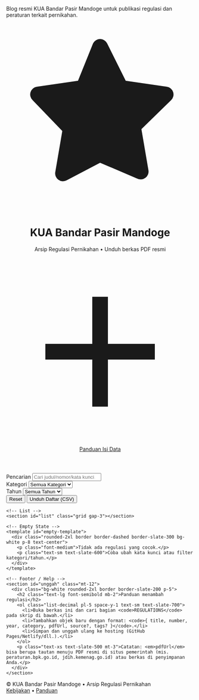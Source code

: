 Blog resmi KUA Bandar Pasir Mandoge untuk publikasi regulasi dan peraturan terkait pernikahan.
<html lang="id">
<head>
  <meta charset="UTF-8" />
  <meta name="viewport" content="width=device-width, initial-scale=1" />
  <title>KUA Bandar Pasir Mandoge — Arsip Regulasi Pernikahan</title>
  <meta name="description" content="Arsip regulasi pernikahan KUA Bandar Pasir Mandoge: undang-undang, peraturan pemerintah, peraturan menteri, surat edaran, dan dokumen terkait." />
  <link rel="preconnect" href="https://fonts.googleapis.com">
  <link rel="preconnect" href="https://fonts.gstatic.com" crossorigin>
  <link href="https://fonts.googleapis.com/css2?family=Inter:wght@400;500;600;700&display=swap" rel="stylesheet">
  <script src="https://cdn.tailwindcss.com"></script>
  <style>
    html { scroll-behavior: smooth; }
    body { font-family: 'Inter', system-ui, -apple-system, Segoe UI, Roboto, Helvetica, Arial, 'Apple Color Emoji', 'Segoe UI Emoji'; }
  </style>
</head>
<body class="bg-slate-50 text-slate-800">
  <!-- Header -->
  <header class="bg-white border-b border-slate-200 sticky top-0 z-30">
    <div class="max-w-6xl mx-auto px-4 py-4 flex items-center gap-4">
      <div class="shrink-0 h-10 w-10 rounded-2xl bg-emerald-600/10 flex items-center justify-center">
        <svg xmlns="http://www.w3.org/2000/svg" viewBox="0 0 24 24" fill="currentColor" class="h-6 w-6 text-emerald-700">
          <path d="M12 2a1 1 0 0 1 .894.553l2.382 4.764 5.259.764a1 1 0 0 1 .554 1.705l-3.805 3.707.898 5.234a1 1 0 0 1-1.452 1.054L12 17.77l-4.279 2.246a1 1 0 0 1-1.452-1.054l.898-5.234L3.362 9.786a1 1 0 0 1 .554-1.705l5.259-.764L11.106 2.553A1 1 0 0 1 12 2z"/>
        </svg>
      </div>
      <div class="flex-1">
        <h1 class="text-xl sm:text-2xl font-semibold leading-tight">KUA Bandar Pasir Mandoge</h1>
        <p class="text-sm text-slate-600">Arsip Regulasi Pernikahan • Unduh berkas PDF resmi</p>
      </div>
      <a href="#unggah" class="hidden sm:inline-flex items-center gap-2 px-3 py-2 rounded-xl border border-slate-300 hover:bg-slate-100 text-sm">
        <svg xmlns="http://www.w3.org/2000/svg" viewBox="0 0 24 24" fill="none" stroke="currentColor" stroke-width="2" class="h-4 w-4"><path d="M12 5v14M5 12h14"/></svg>
        Panduan Isi Data
      </a>
    </div>
  </header>

  <!-- Main -->
  <main class="max-w-6xl mx-auto px-4 py-6">
    <!-- Controls -->
    <section class="mb-6">
      <div class="grid grid-cols-1 md:grid-cols-12 gap-3">
        <div class="md:col-span-6">
          <label class="block text-xs font-medium text-slate-600 mb-1" for="search">Pencarian</label>
          <input id="search" type="search" placeholder="Cari judul/nomor/kata kunci…" class="w-full px-4 py-2.5 rounded-xl border border-slate-300 bg-white focus:outline-none focus:ring-2 focus:ring-emerald-500/50 focus:border-emerald-500" />
        </div>
        <div class="md:col-span-3">
          <label class="block text-xs font-medium text-slate-600 mb-1" for="category">Kategori</label>
          <select id="category" class="w-full px-3 py-2.5 rounded-xl border border-slate-300 bg-white focus:outline-none focus:ring-2 focus:ring-emerald-500/50 focus:border-emerald-500">
            <option value="">Semua Kategori</option>
          </select>
        </div>
        <div class="md:col-span-3">
          <label class="block text-xs font-medium text-slate-600 mb-1" for="year">Tahun</label>
          <select id="year" class="w-full px-3 py-2.5 rounded-xl border border-slate-300 bg-white focus:outline-none focus:ring-2 focus:ring-emerald-500/50 focus:border-emerald-500">
            <option value="">Semua Tahun</option>
          </select>
        </div>
      </div>
      <div class="flex items-center justify-between mt-3 text-sm text-slate-600">
        <div id="count" class=""></div>
        <div class="flex items-center gap-2">
          <button id="clearFilters" class="px-3 py-1.5 rounded-lg border border-slate-300 hover:bg-slate-100">Reset</button>
          <button id="downloadIndex" class="px-3 py-1.5 rounded-lg border border-slate-300 hover:bg-slate-100">Unduh Daftar (CSV)</button>
        </div>
      </div>
    </section>

    <!-- List -->
    <section id="list" class="grid gap-3"></section>

    <!-- Empty State -->
    <template id="empty-template">
      <div class="rounded-2xl border border-dashed border-slate-300 bg-white p-8 text-center">
        <p class="font-medium">Tidak ada regulasi yang cocok.</p>
        <p class="text-sm text-slate-600">Coba ubah kata kunci atau filter kategori/tahun.</p>
      </div>
    </template>

    <!-- Footer / Help -->
    <section id="unggah" class="mt-12">
      <div class="bg-white rounded-2xl border border-slate-200 p-5">
        <h2 class="text-lg font-semibold mb-2">Panduan menambah regulasi</h2>
        <ol class="list-decimal pl-5 space-y-1 text-sm text-slate-700">
          <li>Buka berkas ini dan cari bagian <code>REGULATIONS</code> pada skrip di bawah.</li>
          <li>Tambahkan objek baru dengan format: <code>{ title, number, year, category, pdfUrl, source?, tags? }</code>.</li>
          <li>Simpan dan unggah ulang ke hosting (GitHub Pages/Netlify/dll.).</li>
        </ol>
        <p class="text-xs text-slate-500 mt-3">Catatan: <em>pdfUrl</em> bisa berupa tautan menuju PDF resmi di situs pemerintah (mis. peraturan.bpk.go.id, jdih.kemenag.go.id) atau berkas di penyimpanan Anda.</p>
      </div>
    </section>
  </main>

  <footer class="mt-10 border-t border-slate-200">
    <div class="max-w-6xl mx-auto px-4 py-6 text-sm text-slate-600 flex flex-col sm:flex-row gap-2 sm:items-center justify-between">
      <div>© <span id="yearNow"></span> KUA Bandar Pasir Mandoge • Arsip Regulasi Pernikahan</div>
      <div class="flex items-center gap-3">
        <a class="hover:underline" href="#">Kebijakan</a>
        <span aria-hidden="true">•</span>
        <a class="hover:underline" href="#unggah">Panduan</a>
      </div>
    </div>
  </footer>

  <!-- Templates -->
  <template id="item-template">
    <article class="bg-white rounded-2xl border border-slate-200 p-4 sm:p-5 flex flex-col sm:flex-row gap-4">
      <div class="flex-1 min-w-0">
        <h3 class="font-semibold leading-snug text-slate-900 truncate" data-title></h3>
        <p class="text-sm text-slate-700 mt-0.5" data-meta></p>
        <div class="mt-2 flex flex-wrap gap-1.5 text-xs" data-tags></div>
      </div>
      <div class="flex items-start gap-2 shrink-0">
        <a class="px-3 py-2 rounded-xl border border-slate-300 hover:bg-slate-100 text-sm inline-flex items-center gap-2" data-view target="_blank" rel="noopener">
          <svg xmlns="http://www.w3.org/2000/svg" viewBox="0 0 24 24" fill="none" stroke="currentColor" stroke-width="2" class="h-4 w-4"><path d="M14 3h7v7"/><path d="M10 14 21 3"/><path d="M21 21H3V3"/></svg>
          Buka PDF
        </a>
        <a class="px-3 py-2 rounded-xl bg-emerald-600 text-white hover:bg-emerald-700 text-sm inline-flex items-center gap-2" data-download download>
          <svg xmlns="http://www.w3.org/2000/svg" viewBox="0 0 24 24" fill="none" stroke="currentColor" stroke-width="2" class="h-4 w-4"><path d="M12 3v12"/><path d="m7 12 5 5 5-5"/><path d="M19 21H5"/></svg>
          Unduh
        </a>
      </div>
    </article>
  </template>

  <script>
    // ====== DATA: Sunting bagian ini untuk menambah/mengubah regulasi ======
    /**
     * Struktur data:
     * {
     *   title: 'Judul lengkap regulasi',
     *   number: 'Nomor/Seri',
     *   year: 2024,
     *   category: 'Undang-Undang' | 'PP' | 'PMA' | 'KMA' | 'SE' | 'Inpres' | 'Perdirjen' | ...,
     *   pdfUrl: 'https://.../dokumen.pdf',
     *   source?: 'Sumber resmi',
     *   tags?: ['nikah', 'dispensasi', ...]
     * }
     */
    const REGULATIONS = [
      {
        title: 'Undang-Undang Perkawinan',
        number: 'UU No. 1 Tahun 1974',
        year: 1974,
        category: 'Undang-Undang',
        pdfUrl: 'https://drive.google.com/file/d/1VqcgMGGziuIg4qBLIE2Na4RBD3FFz3O6/view?usp=sharing',
        source: '—',
        tags: ['definisi nikah', 'syarat perkawinan']
      },
      {
        title: 'Perubahan atas UU Perkawinan',
        number: 'UU No. 16 Tahun 2019',
        year: 2019,
        category: 'Undang-Undang',
        pdfUrl: 'https://drive.google.com/file/d/1E5CRwijs_zV6DDKqXXjHQy14mC99M3pw/view?usp=sharing',
        source: '—',
        tags: ['batas usia kawin']
      },
      {
        title: 'Pencatatan Nikah, Talak, dan Rujuk',
        number: 'UU No. 22 Tahun 1946',
        year: 1946,
        category: 'Undang-Undang',
        pdfUrl: 'https://drive.google.com/file/d/1uTenS8CXx9N-mv8C_D6bNIfUOnV-x6yL/view?usp=sharing',
        source: '—',
        tags: ['Pernikahan', 'Jawa dan Madura']
      },
      {
        title: 'Perubahan atas UU Pencatatan Nikah',
        number: 'UU No. 32 Tahun 1954',
        year: 1954,
        category: 'Undang-Undang',
        pdfUrl: 'https://drive.google.com/file/d/1CNrVD5nigx1gzupNWId6QD_FpoTr_Mkd/view?usp=sharing',
        source: '—',
        tags: ['Pernikahan', 'Indonesia']
      },
      {
        title: 'Peradilan Agama',
        number: 'UU No. 3 Tahun 2006',
        year: 2006,
        category: 'Undang-Undang',
        pdfUrl: 'https://drive.google.com/file/d/1N6dxagLDe3PmQS-9ZmKFlYjNeup8NcNn/view?usp=sharing',
        source: '—',
        tags: ['Peradilan', 'Ekonomi, Syariah']
      },
      {
        title: 'Perubahan atas UU Peradilan Agama',
        number: 'UU No. 50 Tahun 2009',
        year: 2009,
        category: 'Undang-Undang',
        pdfUrl: 'https://drive.google.com/file/d/1EXvnoaZQ7vsJQmUfa0wMAvksitCtSI6A/view?usp=sharing',
        source: '—',
        tags: ['Peradilan', 'Teknis kelembagaan']
      },
      {
        title: 'Administrasi Kependudukan',
        number: 'UU No. 23 Tahun 2006',
        year: 2006,
        category: 'Undang-Undang',
        pdfUrl: 'https://drive.google.com/file/d/1EXvnoaZQ7vsJQmUfa0wMAvksitCtSI6A/view?usp=sharing',
        source: '—',
        tags: ['Administrasi', 'Sistem Dasar']
      },
       {
        title: 'Perubahan atas UU Administrasi Kependudukan',
        number: 'UU No. 24 Tahun 2013',
        year: 2013,
        category: 'Undang-Undang',
        pdfUrl: 'https://drive.google.com/file/d/19iMmrfCuYFrdahojHvjnyxd_LChP92NU/view?usp=sharing',
        source: '—',
        tags: ['Administrasi', 'Sistem Terintegrasi']
      },
      {
        title: 'Penetapan Blangko DPN',
        number: 'KMA No. 75 Tahun 2014',
        year: 2014,
        category: 'KMA',
        pdfUrl: 'https://drive.google.com/file/d/1d9mngGthZfnHv4GEzOrgyTPn-_5aHSSh/view?usp=sharing',
        source: '—',
        tags: ['Blangko', 'Akta', 'Buku']
      },
      {
        title: 'Tata Kerja KUA',
        number: 'PMA No. 24 Tahun 2024',
        year: 2024,
        category: 'PMA',
        pdfUrl: 'https://drive.google.com/file/d/1G5KiNIJU9a1pXs87W5oNWJtv0jvKA_wy/view?usp=sharing',
        source: '—',
        tags: ['Teknis Kelembagaan KUA']
      },
      {
        title: 'PNBP Biaya di luar KUA',
        number: 'PMA No. 21 Tahun 2024',
        year: 2024,
        category: 'PMA',
        pdfUrl: 'https://drive.google.com/file/d/1rxCzzbSRN1tWRZ4X3XpH6AohW3c4sZ6L/view?usp=sharing',
        source: '—',
        tags: ['PNBP', 'Nikah dan Rujuk']
      },
      {
        title: 'Prosedur PNBP Nol Rupiah di luar KUA',
        number: 'PMA No. 14 Tahun 2024',
        year: 2024,
        category: 'PMA',
        pdfUrl: 'https://drive.google.com/file/d/10o5sSlRxRXtqA0hdrYPMhFhRx5WTFuPQ/view?usp=sharing',
        source: '—',
        tags: ['Tata Cara', 'Persyaratan']
      },
      {
        title: 'Pencatatan Pernikahan',
        number: 'PMA No. 20 Tahun 2019',
        year: 2019,
        category: 'PMA',
        pdfUrl: 'https://drive.google.com/file/d/1adPkf9IAuAH4d3DaalfM7NXeX71PyzHN/view?usp=sharing',
        source: '—',
        tags: ['KUA Kecamatan', 'Pernikahan']
      },
      {
        title: 'Pencatatan Pernikahan',
        number: 'PMA No. 30 Tahun 2024',
        year: 2024,
        category: 'PMA',
        pdfUrl: 'https://drive.google.com/file/d/1v9HHMhvVTJpU0XmK8Ey-oG3_CpzHvnhh/view?usp=sharing',
        source: '—',
        tags: ['Pengadilan', 'Pernikahan']
      },
      {
        title: 'Pelaksanaan UU Perkawinan',
        number: 'PP No. 9 Tahun 1975',
        year: 1975,
        category: 'PP',
        pdfUrl: 'https://drive.google.com/file/d/1e7DM0i1OOqTGQM3lIaDf-6mIlfPeshab/view?usp=sharing',
        source: '—',
        tags: ['Perkawinan']
      },
      {
        title: 'Pengurusan Izin Bagi PNS',
        number: 'PP No. 48 Tahun 2014',
        year: 2014,
        category: 'PP',
        pdfUrl: 'https://drive.google.com/file/d/1K1qswM7Zbssxw_3tqFZA-Qg_jvhPd6vs/view?usp=sharing',
        source: '—',
        tags: ['PNS', 'Izin Nikah']
      },
       {
        title: 'Perubahan atas PP Pengurusan Izin Bagi PNS',
        number: 'PP No. 19 Tahun 2015',
        year: 2015,
        category: 'PP',
        pdfUrl: 'https://drive.google.com/file/d/1K1qswM7Zbssxw_3tqFZA-Qg_jvhPd6vs/view?usp=sharing',
        source: '—',
        tags: ['PNS', 'Izin Nikah']
      },
      {
        title: 'Pelaksanaan UU Administrasi Kependudukan',
        number: 'PP No. 40 Tahun 2019',
        year: 2019,
        category: 'PP',
        pdfUrl: 'https://drive.google.com/file/d/1uPNg1yGmrVVxA-EVKkX1ZVVJe89Ua9x9/view?usp=sharing',
        source: '—',
        tags: ['PNS', 'Izin Nikah']
      },
      {
        title: 'Pengangkatan dan Pembinaan PPPN',
        number: 'Kepdirjen Bimas Islam No. 412 Tahun 2022',
        year: 2022,
        category: 'KEPDIRJEN',
        pdfUrl: 'https://drive.google.com/file/d/1mta0l01db-dcwyawCU0X5gcoF08fnHXx/view?usp=sharing',
        source: '—',
        tags: ['Pembantu Pegawai Pencatat Nikah']
      },
       {
        title: 'Petunjuk Teknis PNBP',
        number: 'Kepdirjen Bimas Islam No. 600 Tahun 2016',
        year: 2016,
        category: 'KEPDIRJEN',
        pdfUrl: 'https://drive.google.com/file/d/17wTU-H_KxUMdw4NTsgC7xJBHcvENgKd0/view?usp=sharing',
        source: '—',
        tags: ['Juknis', 'PNBP']
      },
       {
        title: 'Petunjuk Teknis Pencatatan Nikah',
        number: 'Kepdirjen Bimas Islam No. 473 Tahun 2020',
        year: 2020,
        category: 'KEPDIRJEN',
        pdfUrl: 'https://drive.google.com/file/d/1WyjwOeFI_na3ugqNQI_1XwRO35HPEqcd/view?usp=sharing',
        source: '—',
        tags: ['Juknis', 'Pencatatan Pernikahan']
      },
      {
        title: 'Pencabutan Ketentuan Pelayanan di Hari Libur',
        number: 'SE No. 5745 Tahun 2021',
        year: 2022,
        category: 'SE',
        pdfUrl: 'https://drive.google.com/file/d/1JdhlHnBFGsAvkcY43wzYLjr2keWf2DOy/view?usp=sharing',
        source: '—',
        tags: ['Pelayanan, Pernikahan']
      },
      {
        title: 'Pernikahan Dalam Masa Iddah Isteri',
        number: 'SE No. P-005/DJ-III/HK.00.7/10 Tahun 2021',
        year: 2021,
        category: 'SE',
        pdfUrl: 'https://drive.google.com/file/d/1yYS8irYyQq6vSxkEndTOL2PD0wm-WaF5/view?usp=sharing',
        source: '—',
        tags: ['Masa Iddah, Pernikahan']
      },
      {
        title: 'Bimbingan Pernikahan',
        number: 'SE No. 2 Tahun 2024',
        year: 2024,
        category: 'SE',
        pdfUrl: 'https://drive.google.com/file/d/13oy31R-3CbOYlFj5cy94zv8cgc2sHjau/view?usp=sharing',
        source: '—',
        tags: ['Bimwin']
      }
    ];

    // ====== UTIL ======
    const $ = (sel, el = document) => el.querySelector(sel);
    const $$ = (sel, el = document) => Array.from(el.querySelectorAll(sel));

    function unique(arr) { return Array.from(new Set(arr)); }
    function downloadCSV(filename, rows) {
      const replacer = (key, value) => (value === null ? '' : value);
      const header = Object.keys(rows[0]);
      const csv = [header.join(',')].concat(
        rows.map(row => header.map(field => {
          const val = row[field] ?? '';
          const safe = String(val).replaceAll('"', '""');
          return /[",\n]/.test(safe) ? `"${safe}"` : safe;
        }).join(','))
      ).join('\n');
      const blob = new Blob([csv], { type: 'text/csv;charset=utf-8;' });
      const link = document.createElement('a');
      link.href = URL.createObjectURL(blob);
      link.download = filename;
      link.click();
      URL.revokeObjectURL(link.href);
    }

    // ====== STATE ======
    const state = {
      search: '',
      category: '',
      year: '',
      data: [...REGULATIONS]
    };

    // ====== RENDER FILTERS ======
    function initFilters() {
      const categories = unique(REGULATIONS.map(r => r.category).filter(Boolean)).sort();
      const years = unique(REGULATIONS.map(r => r.year).filter(Boolean)).sort((a,b)=>b-a);

      const catSel = $('#category');
      const yearSel = $('#year');

      categories.forEach(c => {
        const opt = document.createElement('option');
        opt.value = c; opt.textContent = c; catSel.appendChild(opt);
      });
      years.forEach(y => {
        const opt = document.createElement('option');
        opt.value = y; opt.textContent = y; yearSel.appendChild(opt);
      });
    }

    // ====== FILTERING ======
    function applyFilters() {
      const q = state.search.trim().toLowerCase();
      let rows = [...state.data];

      if (q) {
        rows = rows.filter(r =>
          [r.title, r.number, r.category, (r.tags||[]).join(' ')].join(' ').toLowerCase().includes(q)
        );
      }
      if (state.category) {
        rows = rows.filter(r => r.category === state.category);
      }
      if (state.year) {
        rows = rows.filter(r => String(r.year) === String(state.year));
      }

      renderList(rows);
      $('#count').textContent = `${rows.length} dokumen ditampilkan`;
    }

    // ====== RENDER LIST ======
    function renderList(rows) {
      const list = $('#list');
      list.innerHTML = '';
      if (!rows.length) {
        const tpl = $('#empty-template').content.cloneNode(true);
        list.appendChild(tpl);
        return;
      }

      // Urutkan: terbaru ke lama, lalu kategori, lalu judul
      rows.sort((a,b) => (b.year - a.year) || a.category.localeCompare(b.category) || a.title.localeCompare(b.title));

      rows.forEach(r => {
        const tpl = $('#item-template').content.cloneNode(true);
        $('[data-title]', tpl).textContent = r.title;
        const meta = [];
        if (r.number) meta.push(r.number);
        if (r.year) meta.push(r.year);
        if (r.category) meta.push(r.category);
        $('[data-meta]', tpl).textContent = meta.join(' • ');
        $('[data-view]', tpl).href = r.pdfUrl;
        const dl = $('[data-download]', tpl);
        dl.href = r.pdfUrl;
        dl.download = (r.number ? r.number.replaceAll(' ', '_') + '_' : '') + (r.title || 'dokumen').replaceAll(' ', '_') + '.pdf';

        const tagsWrap = $('[data-tags]', tpl);
        (r.tags || []).forEach(t => {
          const span = document.createElement('span');
          span.className = 'px-2 py-1 rounded-lg bg-slate-100 border border-slate-200';
          span.textContent = `#${t}`;
          tagsWrap.appendChild(span);
        });

        list.appendChild(tpl);
      });
    }

    // ====== EVENTS ======
    function attachEvents() {
      $('#search').addEventListener('input', (e) => { state.search = e.target.value; applyFilters(); });
      $('#category').addEventListener('change', (e) => { state.category = e.target.value; applyFilters(); });
      $('#year').addEventListener('change', (e) => { state.year = e.target.value; applyFilters(); });
      $('#clearFilters').addEventListener('click', () => {
        state.search = ''; state.category = ''; state.year = '';
        $('#search').value = ''; $('#category').value = ''; $('#year').value = '';
        applyFilters();
      });
      $('#downloadIndex').addEventListener('click', () => {
        if (!state.data.length) return;
        const rows = state.data.map(({title, number, year, category, pdfUrl, source}) => ({title, number, year, category, pdfUrl, source}));
        downloadCSV('daftar-regulasi.csv', rows);
      });
    }

    // ====== INIT ======
    document.addEventListener('DOMContentLoaded', () => {
      initFilters();
      attachEvents();
      applyFilters();
      document.getElementById('yearNow').textContent = new Date().getFullYear();
    });
  </script>
</body>
</html>
